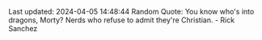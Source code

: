 Last updated: 2024-04-05 14:48:44
Random Quote: You know who's into dragons, Morty? Nerds who refuse to admit they're Christian. - Rick Sanchez
